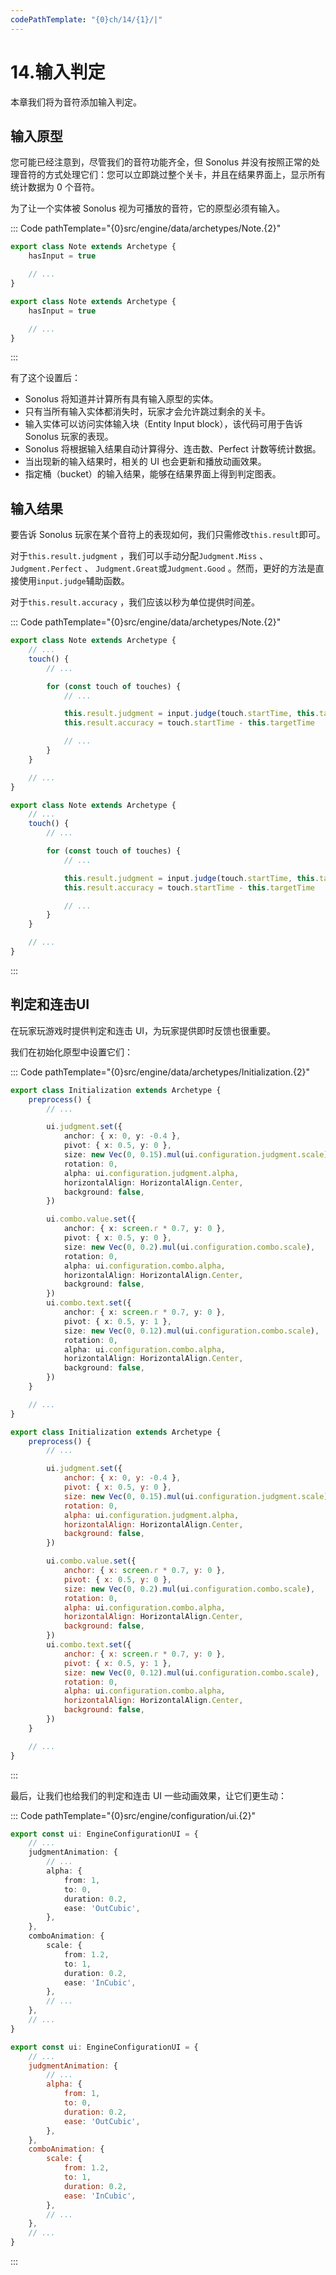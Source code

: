 ```yaml
---
codePathTemplate: "{0}ch/14/{1}/|"
---
```


# 14.输入判定

本章我们将为音符添加输入判定。

## 输入原型

您可能已经注意到，尽管我们的音符功能齐全，但 Sonolus 并没有按照正常的处理音符的方式处理它们：您可以立即跳过整个关卡，并且在结果界面上，显示所有统计数据为 0 个音符。

为了让一个实体被 Sonolus 视为可播放的音符，它的原型必须有输入。

::: Code pathTemplate="{0}src/engine/data/archetypes/Note.{2}"

```ts
export class Note extends Archetype {
    hasInput = true

    // ...
}
```

```js
export class Note extends Archetype {
    hasInput = true

    // ...
}
```

:::

有了这个设置后：

- Sonolus 将知道并计算所有具有输入原型的实体。
- 只有当所有输入实体都消失时，玩家才会允许跳过剩余的关卡。
- 输入实体可以访问实体输入块（Entity Input block），该代码可用于告诉 Sonolus 玩家的表现。
- Sonolus 将根据输入结果自动计算得分、连击数、Perfect 计数等统计数据。
- 当出现新的输入结果时，相关的 UI 也会更新和播放动画效果。
- 指定桶（bucket）的输入结果，能够在结果界面上得到判定图表。

## 输入结果

要告诉 Sonolus 玩家在某个音符上的表现如何，我们只需修改`this.result`即可。

对于`this.result.judgment` ，我们可以手动分配`Judgment.Miss` 、 `Judgment.Perfect` 、 `Judgment.Great`或`Judgment.Good` 。然而，更好的方法是直接使用`input.judge`辅助函数。

对于`this.result.accuracy` ，我们应该以秒为单位提供时间差。

::: Code pathTemplate="{0}src/engine/data/archetypes/Note.{2}"

```ts
export class Note extends Archetype {
    // ...
    touch() {
        // ...

        for (const touch of touches) {
            // ...

            this.result.judgment = input.judge(touch.startTime, this.targetTime, windows)
            this.result.accuracy = touch.startTime - this.targetTime

            // ...
        }
    }

    // ...
}
```

```js
export class Note extends Archetype {
    // ...
    touch() {
        // ...

        for (const touch of touches) {
            // ...

            this.result.judgment = input.judge(touch.startTime, this.targetTime, windows)
            this.result.accuracy = touch.startTime - this.targetTime

            // ...
        }
    }

    // ...
}
```

:::

## 判定和连击UI

在玩家玩游戏时提供判定和连击 UI，为玩家提供即时反馈也很重要。

我们在初始化原型中设置它们：

::: Code pathTemplate="{0}src/engine/data/archetypes/Initialization.{2}"

```ts
export class Initialization extends Archetype {
    preprocess() {
        // ...

        ui.judgment.set({
            anchor: { x: 0, y: -0.4 },
            pivot: { x: 0.5, y: 0 },
            size: new Vec(0, 0.15).mul(ui.configuration.judgment.scale),
            rotation: 0,
            alpha: ui.configuration.judgment.alpha,
            horizontalAlign: HorizontalAlign.Center,
            background: false,
        })

        ui.combo.value.set({
            anchor: { x: screen.r * 0.7, y: 0 },
            pivot: { x: 0.5, y: 0 },
            size: new Vec(0, 0.2).mul(ui.configuration.combo.scale),
            rotation: 0,
            alpha: ui.configuration.combo.alpha,
            horizontalAlign: HorizontalAlign.Center,
            background: false,
        })
        ui.combo.text.set({
            anchor: { x: screen.r * 0.7, y: 0 },
            pivot: { x: 0.5, y: 1 },
            size: new Vec(0, 0.12).mul(ui.configuration.combo.scale),
            rotation: 0,
            alpha: ui.configuration.combo.alpha,
            horizontalAlign: HorizontalAlign.Center,
            background: false,
        })
    }

    // ...
}
```

```js
export class Initialization extends Archetype {
    preprocess() {
        // ...

        ui.judgment.set({
            anchor: { x: 0, y: -0.4 },
            pivot: { x: 0.5, y: 0 },
            size: new Vec(0, 0.15).mul(ui.configuration.judgment.scale),
            rotation: 0,
            alpha: ui.configuration.judgment.alpha,
            horizontalAlign: HorizontalAlign.Center,
            background: false,
        })

        ui.combo.value.set({
            anchor: { x: screen.r * 0.7, y: 0 },
            pivot: { x: 0.5, y: 0 },
            size: new Vec(0, 0.2).mul(ui.configuration.combo.scale),
            rotation: 0,
            alpha: ui.configuration.combo.alpha,
            horizontalAlign: HorizontalAlign.Center,
            background: false,
        })
        ui.combo.text.set({
            anchor: { x: screen.r * 0.7, y: 0 },
            pivot: { x: 0.5, y: 1 },
            size: new Vec(0, 0.12).mul(ui.configuration.combo.scale),
            rotation: 0,
            alpha: ui.configuration.combo.alpha,
            horizontalAlign: HorizontalAlign.Center,
            background: false,
        })
    }

    // ...
}
```

:::

最后，让我们也给我们的判定和连击 UI 一些动画效果，让它们更生动：

::: Code pathTemplate="{0}src/engine/configuration/ui.{2}"

```ts
export const ui: EngineConfigurationUI = {
    // ...
    judgmentAnimation: {
        // ...
        alpha: {
            from: 1,
            to: 0,
            duration: 0.2,
            ease: 'OutCubic',
        },
    },
    comboAnimation: {
        scale: {
            from: 1.2,
            to: 1,
            duration: 0.2,
            ease: 'InCubic',
        },
        // ...
    },
    // ...
}
```

```js
export const ui: EngineConfigurationUI = {
    // ...
    judgmentAnimation: {
        // ...
        alpha: {
            from: 1,
            to: 0,
            duration: 0.2,
            ease: 'OutCubic',
        },
    },
    comboAnimation: {
        scale: {
            from: 1.2,
            to: 1,
            duration: 0.2,
            ease: 'InCubic',
        },
        // ...
    },
    // ...
}
```

:::

